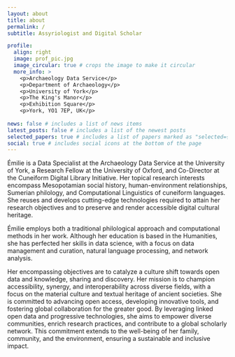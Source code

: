 ```yaml
---
layout: about
title: about
permalink: /
subtitle: Assyriologist and Digital Scholar

profile:
  align: right
  image: prof_pic.jpg
  image_circular: true # crops the image to make it circular
  more_info: >
    <p>Archaeology Data Service</p>
    <p>Department of Archaeology</p>
    <p>University of York</p>
    <p>The King's Manor</p>
    <p>Exhibition Square</p> 
    <p>York, YO1 7EP, UK</p>
        
news: false # includes a list of news items
latest_posts: false # includes a list of the newest posts
selected_papers: true # includes a list of papers marked as "selected={true}"
social: true # includes social icons at the bottom of the page
---
```



Émilie is a Data Specialist at the Archaeology Data Service at the University of York, a Research Fellow at the University of Oxford, and Co-Director at the Cuneiform Digital Library Initiative. Her topical research interests encompass Mesopotamian social history, human-environment relationships, Sumerian philology, and Computational Linguistics of cuneiform languages. She reuses and develops cutting-edge technologies required to attain her research objectives and to preserve and render accessible digital cultural heritage.
  
Émilie employs both a traditional philological approach and computational methods in her work. Although her education is based in the Humanities, she has perfected her skills in data science, with a focus on data management and curation, natural language processing, and network analysis.

Her encompassing objectives are to catalyze a culture shift towards open data and knowledge, sharing and discovery. Her mission is to champion accessibility, synergy, and interoperability across diverse fields, with a focus on the material culture and textual heritage of ancient societies. She is committed to advancing open access, developing innovative tools, and fostering global collaboration for the greater good. By leveraging linked open data and progressive technologies, she aims to empower diverse communities, enrich research practices, and contribute to a global scholarly network. This commitment extends to the well-being of her family, community, and the environment, ensuring a sustainable and inclusive impact.
